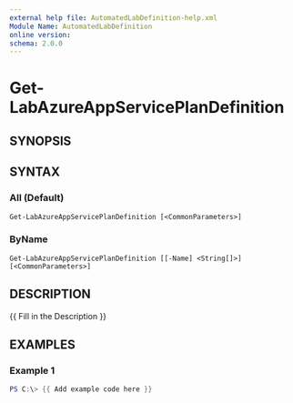 ```yaml
---
external help file: AutomatedLabDefinition-help.xml
Module Name: AutomatedLabDefinition
online version:
schema: 2.0.0
---
```


# Get-LabAzureAppServicePlanDefinition

## SYNOPSIS

## SYNTAX

### All (Default)
```
Get-LabAzureAppServicePlanDefinition [<CommonParameters>]
```

### ByName
```
Get-LabAzureAppServicePlanDefinition [[-Name] <String[]>] [<CommonParameters>]
```

## DESCRIPTION
{{ Fill in the Description }}

## EXAMPLES

### Example 1
```powershell
PS C:\> {{ Add example code here }}
```

{{ Add example description here }}

## PARAMETERS

### -Name
{{ Fill Name Description }}

```yaml
Type: String[]
Parameter Sets: ByName
Aliases:

Required: False
Position: 1
Default value: None
Accept pipeline input: True (ByPropertyName, ByValue)
Accept wildcard characters: False
```

### CommonParameters
This cmdlet supports the common parameters: -Debug, -ErrorAction, -ErrorVariable, -InformationAction, -InformationVariable, -OutVariable, -OutBuffer, -PipelineVariable, -Verbose, -WarningAction, and -WarningVariable. For more information, see [about_CommonParameters](http://go.microsoft.com/fwlink/?LinkID=113216).

## INPUTS

## OUTPUTS

### AutomatedLab.Azure.AzureRmServerFarmWithRichSku
## NOTES

## RELATED LINKS
